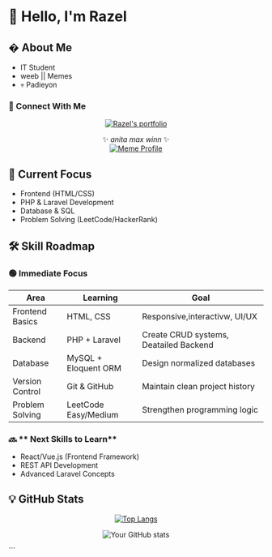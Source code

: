 # 👋 Hello, I'm Razel


## � About Me
-  IT Student 
-  weeb || Memes
- 💀 Padieyon

### 📍 Connect With Me

<div align="center">
  
[![Razel's portfolio](https://img.shields.io/badge/-portfolio-1877F2?style=for-the-badge&logo=internetarchive&logoColor=white)](https://razel-rollback.github.io/razel-rollback.com/)

✨ *anita max winn* ✨  
[![Meme Profile](https://img.shields.io/badge/-Shrek_Yeager-9146FF?style=for-the-badge&logo=facebook&logoColor=white)](https://www.facebook.com/shrek.yeager)

</div>

## 🌱 Current Focus
+ Frontend (HTML/CSS)
+ PHP & Laravel Development
+ Database & SQL
+ Problem Solving (LeetCode/HackerRank)

## 🛠️ Skill Roadmap

### 🟢 **Immediate Focus**
| Area               | Learning                          | Goal                              |
|--------------------|-----------------------------------|-----------------------------------|
| Frontend Basics    | HTML, CSS                        | Responsive,interactivw, UI/UX            |
| Backend            | PHP + Laravel                    | Create CRUD systems, Deatailed Backend            |
| Database           | MySQL + Eloquent ORM             | Design normalized databases       |
| Version Control    | Git & GitHub                     | Maintain clean project history    |
| Problem Solving    | LeetCode Easy/Medium             | Strengthen programming logic      |

### 🔜 ** Next Skills to Learn**
- React/Vue.js (Frontend Framework)
- REST API Development
- Advanced Laravel Concepts

## 💡 GitHub Stats
<div align="center" ga="10px" >

[![Top Langs](https://github-readme-stats.vercel.app/api/top-langs/?username=razel-rollback&layout=compact)](https://github.com/razel-rollback)

![Your GitHub stats](https://github-readme-stats.vercel.app/api?username=razel-rollback&show_icons=true&theme=radical)


</div>
```

